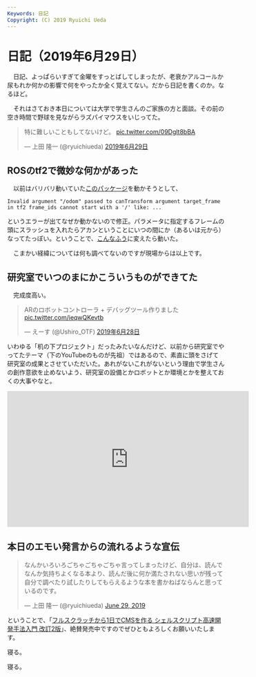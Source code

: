 ```yaml
---
Keywords: 日記
Copyright: (C) 2019 Ryuichi Ueda
---
```


# 日記（2019年6月29日）

　日記、よっぱらいすぎて金曜をすっとばしてしまったが、老衰かアルコールか尿もれか何かの影響で何をやったか全く覚えてない。だから日記を書くのか。なるほど。

　それはさておき本日については大学で学生さんのご家族の方と面談。その前の空き時間で野球を見ながらラズパイマウスをいじってた。

<blockquote class="twitter-tweet" data-lang="ja"><p lang="ja" dir="ltr">特に難しいこともしてないけど。 <a href="https://t.co/09Dglt8bBA">pic.twitter.com/09Dglt8bBA</a></p>&mdash; 上田 隆一 (@ryuichiueda) <a href="https://twitter.com/ryuichiueda/status/1144820357544591361?ref_src=twsrc%5Etfw">2019年6月29日</a></blockquote>
<script async src="https://platform.twitter.com/widgets.js" charset="utf-8"></script>


## ROSのtf2で微妙な何かがあった

　以前はバリバリ動いていた[このパッケージ](https://github.com/ryuichiueda/raspimouse_navigation_3)を動かそうとして、

```
Invalid argument "/odom" passed to canTransform argument target_frame in tf2 frame_ids cannot start with a '/' like: ...
```

というエラーが出てなぜか動かないので修正。パラメータに指定するフレームの頭にスラッシュを入れたらアカンということにいつの間にか（あるいは元から）なってたっぽい。ということで、[こんなふう](https://github.com/ryuichiueda/raspimouse_navigation_3/commit/c1c3dca4ea008e7f488f6d39faaf0aa953568b71#diff-2f5bfa1f6175ba86d4a527709bc0a282)に変えたら動いた。

　こまかい経緯については何も調べてないのですが現場からは以上です。

## 研究室でいつのまにかこういうものができてた

　完成度高い。

<blockquote class="twitter-tweet" data-lang="ja"><p lang="ja" dir="ltr">ARのロボットコントローラ + デバッグツール作りました <a href="https://t.co/ieqwQKevtb">pic.twitter.com/ieqwQKevtb</a></p>&mdash; えーす (@Ushiro_OTF) <a href="https://twitter.com/Ushiro_OTF/status/1144543273467334656?ref_src=twsrc%5Etfw">2019年6月28日</a></blockquote>
<script async src="https://platform.twitter.com/widgets.js" charset="utf-8"></script>


いわゆる「机の下プロジェクト」だったみたいなんだけど、以前から研究室でやってたテーマ（下のYouTubeのものが先祖）ではあるので、素直に頭をさげて研究室の成果とさせていただいた。あれがないこれがないという理由で学生さんの創作意欲を止めないよう、研究室の設備とかロボットとか環境とかを整えておくの大事やなと。

<iframe width="560" height="315" src="https://www.youtube.com/embed/Kvja3ROYhB4" frameborder="0" allow="accelerometer; autoplay; encrypted-media; gyroscope; picture-in-picture" allowfullscreen></iframe>

## 本日のエモい発言からの流れるような宣伝

<blockquote class="twitter-tweet" data-partner="tweetdeck"><p lang="ja" dir="ltr">なんかいろいろごちゃごちゃごちゃ言ってしまったけど、自分は、読んでなんか気持ちよくなる本より、読んだ後に何か満たされない思いが残って自分で調べたり試したりしてもらえるような本を書かねばならんと思っているのです。</p>&mdash; 上田 隆一 (@ryuichiueda) <a href="https://twitter.com/ryuichiueda/status/1144969295148933120?ref_src=twsrc%5Etfw">June 29, 2019</a></blockquote>
<script async src="https://platform.twitter.com/widgets.js" charset="utf-8"></script>

ということで、「[フルスクラッチから1日でCMSを作る シェルスクリプト高速開発手法入門 改訂2版](/?post=20190616_bashcms2_book)」、絶賛発売中ですのでぜひともよろしくお願いいたします。


寝る。

寝る。
